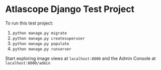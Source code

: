 # Atlascope Django Test Project

To run this test project:

1. `python manage.py migrate`
2. `python manage.py createsuperuser`
3. `python manage.py populate`
4. `python manage.py runserver`

Start exploring image views at `localhost:8000` and the Admin Console at `localhost:8000/admin`
